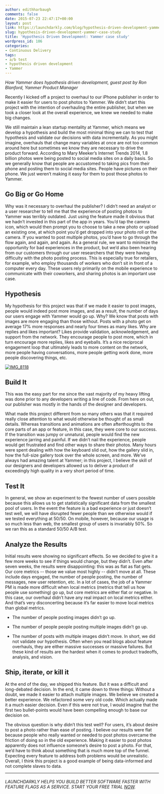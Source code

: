 ```yaml
---
author: edithharbaugh
comments: false
date: 2015-07-23 22:47:17+00:00
layout: post
link: https://launchdarkly.com/blog/hypothesis-driven-development-yammer-case-study/
slug: hypothesis-driven-development-yammer-case-study
title: 'Hypothesis Driven Development: Yammer case study'
wordpress_id: 106
categories:
- Continuous Delivery
tags:
- a/b test
- hypothesis driven development
- Yammer
---
```


_How Yammer does hypothesis driven development, guest post by Ron Blanford, Yammer Product Manager_

Recently I kicked off a project to overhaul to our iPhone publisher in order to make it easier for users to post photos to Yammer. We didn’t start this project with the intention of overhauling the entire publisher, but when we took a closer look at the overall experience, we knew we needed to make big changes.

We still maintain a lean startup mentality at Yammer, which means we develop a hypothesis and build the most minimal thing we can to test that hypothesis and validate our decisions with data incrementally. As you might imagine, overhauls that change many variables at once are not too common around here but sometimes we know they are necessary to drive the product forward. According to Mary Meeker’s Internet Trends 2014, 1.8 billion photos were being posted to social media sites on a daily basis. So we generally know that people are accustomed to taking pics from their phone and posting them to social media sites. People have pictures on their phone. We just weren’t making it easy for them to post those photos to Yammer.


## Go Big or Go Home


Why was it necessary to overhaul the publisher? I didn’t need an analyst or a user researcher to tell me that the experience of posting photos to Yammer was terribly outdated. Just using the feature made it obvious that we hadn’t invested in this part of the app in years. You’d tap the camera icon, which would then prompt you to choose to take a new photo or upload an existing one, at which point you’d get dropped into your photo roll or the camera. If you wanted to post multiple photos, you’d have to go through the flow again, and again, and again. As a general rule, we want to minimize the opportunity for bad experiences in the product, but we’d also been hearing from our customers through our user researchers that they were having difficulty with the photo posting process. This is especially true for retailers, for example, who employ thousands of workers who don’t sit in front of a computer every day. These users rely primarily on the mobile experience to communicate with their coworkers, and sharing photos is an important use case.


## Hypothesis


My hypothesis for this project was that if we made it easier to post images, people would indeed post more images, and as a result, the number of days our users engage with Yammer would go up. Why? We know that posts with images are more engaging than those without. Posts with a photo get on average 17% more responses and nearly four times as many likes. Why are replies and likes important? Likes provide validation, acknowledgement, and support from the network. They encourage people to post more, which in turn encourage more replies, likes and eyeballs. It’s a nice reciprocal engagement loop that ultimately leads to more content on the network, more people having conversations, more people getting work done, more people discovering things, etc.

[![IMG_8118](https://blog.launchdarkly.com//wp-content/uploads/2015/09/IMG_8118.jpeg)](https://blog.launchdarkly.com//wp-content/uploads/2015/09/IMG_8118.jpeg)


## Build It


This was the easy part for me since the vast majority of my heavy lifting was done prior to any developers writing a line of code. From here on out, our publisher was mostly in the hands of the designer and developers.

What made this project different from so many others was that it required really close attention to what would otherwise be thought of as small details. Whereas transitions and animations are often afterthoughts to the core parts of an app or feature, in this case, they were core to our success. If the transition was jumpy or unnatural, people would find the new experience jarring and painful. If we didn’t nail the experience, people would get frustrated and find other ways to share their photos. Many hours were spent dealing with how the keyboard slid out, how the gallery slid in, how the full-size gallery took over the whole screen, and more. We’ve always had amazing talent at Yammer; in this project, I believe the skill of our designers and developers allowed us to deliver a product of exceedingly high quality in a very short period of time.


## Test It


In general, we show an experiment to the fewest number of users possible because this allows us to get statistically significant data from the smallest pool of users. In the event the feature is a bad experience or just doesn’t test well, we will have disrupted fewer people than we otherwise would if we tested everything at 50/50. On mobile, however, because our usage is so much less than web, the smallest group of users is invariably 50%. So we ran this as a standard 50/50 A/B test.


## Analyze the Results


Initial results were showing no significant effects. So we decided to give it a few more weeks to see if things would change, but they didn’t. Even after seven weeks, the results were disappointing: this was as flat as flat gets. Our core metrics -- those we value most highly -- didn’t move at all. These include days engaged, the number of people posting, the number of messages, new user retention, etc. In a lot of cases, the job of a Yammer PM is made more difficult when local metrics (metrics that tell us how people use something) go up, but core metrics are either flat or negative. In this case, our overhaul didn’t have any real impact on local metrics either. And that’s very disconcerting because it’s far easier to move local metrics than global metrics.



	
  * The number of people posting images didn’t go up.

	
  * The number of people people posting multiple images didn’t go up.

	
  * The number of posts with multiple images didn’t move. In short, we did not validate our hypothesis. Often when you read blogs about feature overhauls, they are either massive successes or massive failures. But these kind of results are the hardest when it comes to product tradeoffs, analysis, and vision.




## Ship, iterate, or kill it


At the end of the day, we shipped this feature. But it was a difficult and long-debated decision. In the end, it came down to three things:
Without a doubt, we made it easier to attach multiple images.
We believe we created a better experience.
We refactored some very old code. Which actually made it a much easier decision. Even if this were not true, I would imagine that the first two bullet-points would have been compelling enough to base our decision on.

The obvious question is why didn’t this test well? For users, it’s about desire to post a photo rather than ease of posting. I believe our results were flat because people who really wanted or needed to post photos overcame the friction of doing so in the old experience. Making it easier to post photos apparently does not influence someone’s desire to post a photo. For that, we’d have to think about something that is much more top of the funnel. Expecting every feature to address both problems would be unrealistic. Overall, I think this project is a good example of being data-informed and not complete slaves to data.



* * *





###### _LAUNCHDARKLY HELPS YOU BUILD BETTER SOFTWARE FASTER WITH FEATURE FLAGS AS A SERVICE. START YOUR FREE TRIAL [NOW](https://app.launchdarkly.com/signup#/?utm_source=launchdarkly_blog&utm_medium=organic)._



